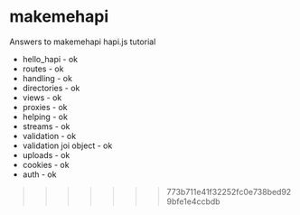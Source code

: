 # makemehapi
Answers to makemehapi hapi.js tutorial
- hello_hapi - ok
- routes - ok
- handling - ok
- directories - ok
- views - ok
- proxies - ok
- helping - ok
- streams - ok
- validation - ok
- validation joi object - ok
- uploads - ok
- cookies - ok
- auth - ok
>>>>>>> 773b711e41f32252fc0e738bed929bfe1e4ccbdb
